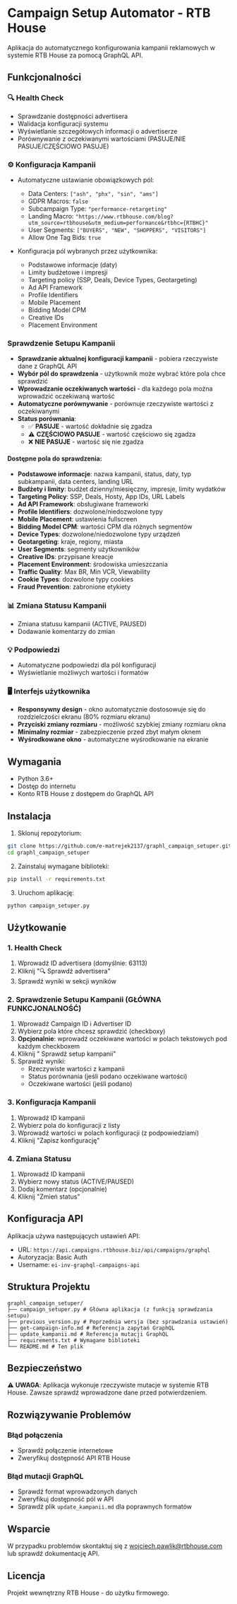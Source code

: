 # Campaign Setup Automator - RTB House

Aplikacja do automatycznego konfigurowania kampanii reklamowych w systemie RTB House za pomocą GraphQL API.

## Funkcjonalności

### 🔍 Health Check
- Sprawdzanie dostępności advertisera
- Walidacja konfiguracji systemu
- Wyświetlanie szczegółowych informacji o advertiserze
- Porównywanie z oczekiwanymi wartościami (PASUJE/NIE PASUJE/CZĘŚCIOWO PASUJE)

### ⚙️ Konfiguracja Kampanii
- Automatyczne ustawianie obowiązkowych pól:
  - Data Centers: `["ash", "phx", "sin", "ams"]`
  - GDPR Macros: `false`
  - Subcampaign Type: `"performance-retargeting"`
  - Landing Macro: `"https://www.rtbhouse.com/blog?utm_source=rtbhouse&utm_medium=performance&rtbhc={RTBHC}"`
  - User Segments: `["BUYERS", "NEW", "SHOPPERS", "VISITORS"]`
  - Allow One Tag Bids: `true`

- Konfiguracja pól wybranych przez użytkownika:
  - Podstawowe informacje (daty)
  - Limity budżetowe i impresji
  - Targeting policy (SSP, Deals, Device Types, Geotargeting)
  - Ad API Framework
  - Profile Identifiers
  - Mobile Placement
  - Bidding Model CPM
  - Creative IDs
  - Placement Environment

### Sprawdzenie Setupu Kampanii
- **Sprawdzanie aktualnej konfiguracji kampanii** - pobiera rzeczywiste dane z GraphQL API
- **Wybór pól do sprawdzenia** - użytkownik może wybrać które pola chce sprawdzić
- **Wprowadzanie oczekiwanych wartości** - dla każdego pola można wprowadzić oczekiwaną wartość
- **Automatyczne porównywanie** - porównuje rzeczywiste wartości z oczekiwanymi
- **Status porównania**:
  - ✅ **PASUJE** - wartość dokładnie się zgadza
  - ⚠️ **CZĘŚCIOWO PASUJE** - wartość częściowo się zgadza
  - ❌ **NIE PASUJE** - wartość się nie zgadza

#### Dostępne pola do sprawdzenia:
- **Podstawowe informacje**: nazwa kampanii, status, daty, typ subkampanii, data centers, landing URL
- **Budżety i limity**: budżet dzienny/miesięczny, impresje, limity wydatków
- **Targeting Policy**: SSP, Deals, Hosty, App IDs, URL Labels
- **Ad API Framework**: obsługiwane frameworki
- **Profile Identifiers**: dozwolone/niedozwolone typy
- **Mobile Placement**: ustawienia fullscreen
- **Bidding Model CPM**: wartości CPM dla różnych segmentów
- **Device Types**: dozwolone/niedozwolone typy urządzeń
- **Geotargeting**: kraje, regiony, miasta
- **User Segments**: segmenty użytkowników
- **Creative IDs**: przypisane kreacje
- **Placement Environment**: środowiska umieszczania
- **Traffic Quality**: Max BR, Min VCR, Viewability
- **Cookie Types**: dozwolone typy cookies
- **Fraud Prevention**: zabronione etykiety

### 📊 Zmiana Statusu Kampanii
- Zmiana statusu kampanii (ACTIVE, PAUSED)
- Dodawanie komentarzy do zmian

### 💡 Podpowiedzi
- Automatyczne podpowiedzi dla pól konfiguracji
- Wyświetlanie możliwych wartości i formatów

### 🖥️ Interfejs użytkownika
- **Responsywny design** - okno automatycznie dostosowuje się do rozdzielczości ekranu (80% rozmiaru ekranu)
- **Przyciski zmiany rozmiaru** - możliwość szybkiej zmiany rozmiaru okna
- **Minimalny rozmiar** - zabezpieczenie przed zbyt małym oknem
- **Wyśrodkowane okno** - automatyczne wyśrodkowanie na ekranie

## Wymagania

- Python 3.6+
- Dostęp do internetu
- Konto RTB House z dostępem do GraphQL API

## Instalacja

1. Sklonuj repozytorium:
```bash
git clone https://github.com/e-matrejek2137/graphl_campaign_setuper.git
cd graphl_campaign_setuper
```

2. Zainstaluj wymagane biblioteki:
```bash
pip install -r requirements.txt
```

3. Uruchom aplikację:
```bash
python campaign_setuper.py
```

## Użytkowanie

### 1. Health Check
1. Wprowadź ID advertisera (domyślnie: 63113)
2. Kliknij "🔍 Sprawdź advertisera"
3. Sprawdź wyniki w sekcji wyników

### 2. Sprawdzenie Setupu Kampanii (GŁÓWNA FUNKCJONALNOŚĆ)
1. Wprowadź Campaign ID i Advertiser ID
2. Wybierz pola które chcesz sprawdzić (checkboxy)
3. **Opcjonalnie**: wprowadź oczekiwane wartości w polach tekstowych pod każdym checkboxem
4. Kliknij " Sprawdź setup kampanii"
5. Sprawdź wyniki:
   - Rzeczywiste wartości z kampanii
   - Status porównania (jeśli podano oczekiwane wartości)
   - Oczekiwane wartości (jeśli podano)

### 3. Konfiguracja Kampanii
1. Wprowadź ID kampanii
2. Wybierz pola do konfiguracji z listy
3. Wprowadź wartości w polach konfiguracji (z podpowiedziami)
4. Kliknij "Zapisz konfigurację"

### 4. Zmiana Statusu
1. Wprowadź ID kampanii
2. Wybierz nowy status (ACTIVE/PAUSED)
3. Dodaj komentarz (opcjonalnie)
4. Kliknij "Zmień status"

## Konfiguracja API

Aplikacja używa następujących ustawień API:
- URL: `https://api.campaigns.rtbhouse.biz/api/campaigns/graphql`
- Autoryzacja: Basic Auth
- Username: `ei-inv-graphql-campaigns-api`

## Struktura Projektu

```
graphl_campaign_setuper/
├── campaign_setuper.py # Główna aplikacja (z funkcją sprawdzania setupu)
├── previous_version.py # Poprzednia wersja (bez sprawdzania ustawień)
├── get-campaign-info.md # Referencja zapytań GraphQL
├── update_kampanii.md # Referencja mutacji GraphQL
├── requirements.txt # Wymagane biblioteki
└── README.md # Ten plik
```

## Bezpieczeństwo

⚠️ **UWAGA**: Aplikacja wykonuje rzeczywiste mutacje w systemie RTB House. Zawsze sprawdź wprowadzone dane przed potwierdzeniem.

## Rozwiązywanie Problemów

### Błąd połączenia
- Sprawdź połączenie internetowe
- Zweryfikuj dostępność API RTB House

### Błąd mutacji GraphQL
- Sprawdź format wprowadzonych danych
- Zweryfikuj dostępność pól w API
- Sprawdź plik `update_kampanii.md` dla poprawnych formatów

## Wsparcie

W przypadku problemów skontaktuj się z wojciech.pawlik@rtbhouse.com lub sprawdź dokumentację API.

## Licencja

Projekt wewnętrzny RTB House - do użytku firmowego.
